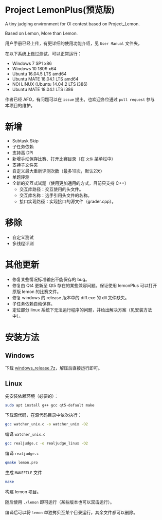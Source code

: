 # Project LemonPlus(预览版)
A tiny judging environment for OI contest based on Project_Lemon.

Based on Lemon, More than Lemon.

用户手册已经上传，有更详细的使用功能介绍，见 `User Manual` 文件夹。

在以下系统上做过测试，可以正常运行：

- Windows 7 SP1 x86
- Windows 10 1809 x64
- Ubuntu 16.04.5 LTS amd64
- Ubuntu MATE 18.04.1 LTS amd64
- NOI LINUX (Ubuntu 14.04.2 LTS i386)
- Ubuntu MATE 18.04.1 LTS i386

作者已经 AFO，有问题可以在 `issue` 提出，也欢迎各位通过 `pull request` 参与本项目的维护。

# 新增

- Subtask Skip
- 子任务依赖
- 支持高 DPI
- 新增手动保存比赛、打开比赛目录（在 `文件` 菜单栏中）
- 支持子文件夹
- 自定义最大重新评测次数（最多10次，默认2次）
- 单题评测
- 全新的交互式试题（使用更加通用的方式，目前只支持 C++）
  - 交互库路径：交互使用的头文件。
  - 交互库名称：选手引用头文件的名称。
  - 接口实现路径：实现接口的源文件（grader.cpp）。

# 移除

- 自定义测试
- 多线程评测

# 其他更新

- 修复某些情况标准输出不能保存的 bug。
- 修复由 Qt4 更新至 Qt5 存在的某些兼容问题。保证使用 lemonPlus 可以打开原版 lemon 的比赛文件。
- 修复 windows 的 release 版本中的 diff.exe 的 dll 文件缺失。
- 子任务依赖自动保存。
- 定位部分 linux 系统下无法运行程序的问题，并给出解决方案（见安装方法中）。

# 安装方法
## Windows
下载 [windows_release.7z](https://raw.githubusercontent.com/Dust1404/Project_LemonPlus/master/Release/windows_release.7z)，解压后直接运行即可。
## Linux

先安装依赖环境（必要的）：

```bash
sudo apt install g++ gcc qt5-default make
```

下载源代码，在源代码目录中依次执行：

```bash
gcc watcher_unix.c -o watcher_unix -O2
```

编译 `watcher_unix.c`

```bash
gcc realjudge.c -o realjudge_linux -O2
```
编译 `realjudge.c`

```bash
qmake lemon.pro
```
生成 `MAKEFILE` 文件

```bash
make
```

构建 lemon 项目。

随后使用 `./lemon` 即可运行（某些版本也可以双击运行）。

编译后可以将 `lemon` 单独拷贝至某个目录运行，其余文件都可以删除。
